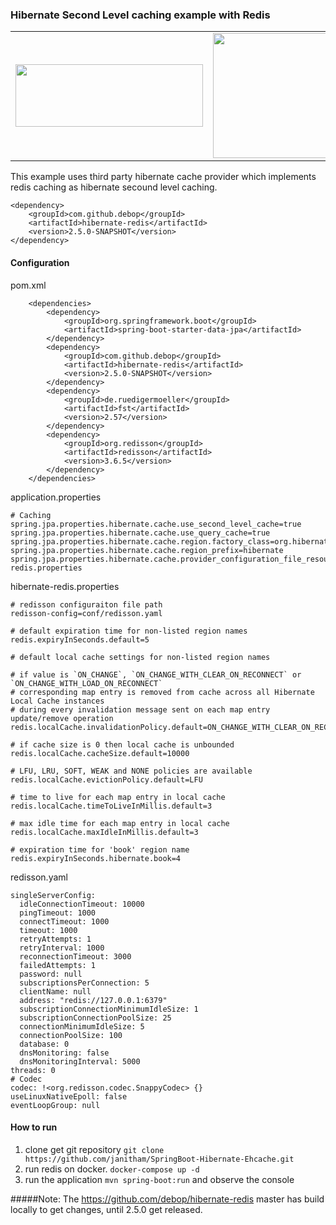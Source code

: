 ### Hibernate Second Level caching example with Redis

<table>
    <tr>
        <td><img src="https://sdtimes.com/wp-content/uploads/2018/03/spring-boot-490x257.png" width="300" height="100" /></td>
        <td><img src="http://hibernate.org/images/hibernate-logo.svg" width="300" height="200" /></td>
        <td><img src="https://www.tutorialspoint.com/h2_database/images/h2-database-mini-logo.jpg" width="300" height="200" /></td>
        <td><img src="https://upload.wikimedia.org/wikipedia/en/thumb/6/6b/Redis_Logo.svg/1200px-Redis_Logo.svg.png" width="300" height="100" /></td>
        <td><img src="https://pluralsight2.imgix.net/paths/images/docker-copy-3135ce60d0.png" width="300" height="200" /></td>
    </tr>
</table>

This example uses third party hibernate cache provider which implements redis caching as hibernate secound level caching.
```
<dependency>
    <groupId>com.github.debop</groupId>
    <artifactId>hibernate-redis</artifactId>
    <version>2.5.0-SNAPSHOT</version>
</dependency>
```

#### Configuration

pom.xml
```
    <dependencies>
        <dependency>
            <groupId>org.springframework.boot</groupId>
            <artifactId>spring-boot-starter-data-jpa</artifactId>
        </dependency>
        <dependency>
            <groupId>com.github.debop</groupId>
            <artifactId>hibernate-redis</artifactId>
            <version>2.5.0-SNAPSHOT</version>
        </dependency>
        <dependency>
            <groupId>de.ruedigermoeller</groupId>
            <artifactId>fst</artifactId>
            <version>2.57</version>
        </dependency>
        <dependency>
            <groupId>org.redisson</groupId>
            <artifactId>redisson</artifactId>
            <version>3.6.5</version>
        </dependency>
    </dependencies>
```

application.properties
```
# Caching
spring.jpa.properties.hibernate.cache.use_second_level_cache=true
spring.jpa.properties.hibernate.cache.use_query_cache=true
spring.jpa.properties.hibernate.cache.region.factory_class=org.hibernate.cache.redis.hibernate5.SingletonRedisRegionFactory
spring.jpa.properties.hibernate.cache.region_prefix=hibernate
spring.jpa.properties.hibernate.cache.provider_configuration_file_resource_path=hibernate-redis.properties
```

hibernate-redis.properties
```
# redisson configuraiton file path
redisson-config=conf/redisson.yaml

# default expiration time for non-listed region names
redis.expiryInSeconds.default=5

# default local cache settings for non-listed region names

# if value is `ON_CHANGE`, `ON_CHANGE_WITH_CLEAR_ON_RECONNECT` or `ON_CHANGE_WITH_LOAD_ON_RECONNECT`
# corresponding map entry is removed from cache across all Hibernate Local Cache instances
# during every invalidation message sent on each map entry update/remove operation
redis.localCache.invalidationPolicy.default=ON_CHANGE_WITH_CLEAR_ON_RECONNECT

# if cache size is 0 then local cache is unbounded
redis.localCache.cacheSize.default=10000

# LFU, LRU, SOFT, WEAK and NONE policies are available
redis.localCache.evictionPolicy.default=LFU

# time to live for each map entry in local cache
redis.localCache.timeToLiveInMillis.default=3

# max idle time for each map entry in local cache
redis.localCache.maxIdleInMillis.default=3

# expiration time for 'book' region name
redis.expiryInSeconds.hibernate.book=4
```

redisson.yaml
```
singleServerConfig:
  idleConnectionTimeout: 10000
  pingTimeout: 1000
  connectTimeout: 1000
  timeout: 1000
  retryAttempts: 1
  retryInterval: 1000
  reconnectionTimeout: 3000
  failedAttempts: 1
  password: null
  subscriptionsPerConnection: 5
  clientName: null
  address: "redis://127.0.0.1:6379"
  subscriptionConnectionMinimumIdleSize: 1
  subscriptionConnectionPoolSize: 25
  connectionMinimumIdleSize: 5
  connectionPoolSize: 100
  database: 0
  dnsMonitoring: false
  dnsMonitoringInterval: 5000
threads: 0
# Codec
codec: !<org.redisson.codec.SnappyCodec> {}
useLinuxNativeEpoll: false
eventLoopGroup: null
```

#### How to run

1. clone get git repository ```git clone https://github.com/janitham/SpringBoot-Hibernate-Ehcache.git```
2. run redis on docker. ```docker-compose up -d```
3. run the application ```mvn spring-boot:run``` and observe the console

#####Note: 
The https://github.com/debop/hibernate-redis master has build locally to get changes, until 2.5.0 get released.
